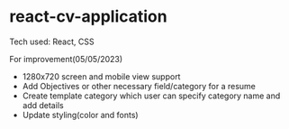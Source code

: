 # react-cv-application

Tech used: React, CSS

For improvement(05/05/2023)

- 1280x720 screen and mobile view support
- Add Objectives or other necessary field/category for a resume
- Create template category which user can specify category name and add details
- Update styling(color and fonts)
